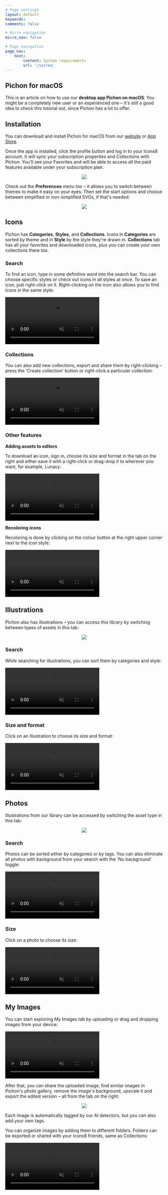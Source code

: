 ```yaml
---
# Page settings
layout: default
keywords:
comments: false

# Micro navigation
micro_nav: false

# Page navigation
page_nav:
    next:
        content: System requirements
        url: '/sysreq'
---
```

## Pichon for macOS

This is an article on how to use our **desktop app Pichon on macOS**. You might be a completely new user or an experienced one – it's still a good idea to check this tutorial out, since Pichon has a lot to offer.

## Installation

You can download and install Pichon for macOS from our [website](https://icons8.com/app/macos) or [App Store](https://apps.apple.com/us/app/pichon-by-icons8/id786188363?mt=12).

Once the app is installed, click the profile button and log in to your Icons8 account. It will sync your subscription properties and Collections with Pichon. You’ll see your Favorites and will be able to access all the paid features available under your subscription plan.

<p align="center">
  <img width="auto" height="auto" src="/public/1.1.Profile.png">
</p>

Check out the **Preferences** menu too – it allows you to switch between themes to make it easy on your eyes. Then set the start options and choose between simplified or non-simplified SVGs, if that's needed:

<p align="center">
  <img width="auto" height="auto" src="/public/1.2.Preferences.png">
</p>

## Icons

Pichon has **Categories**, **Styles**, and **Collections**. Icons in **Categories** are sorted by theme and in **Style** by the style they're drawn in. **Collections** tab has all your favorites and downloaded icons, plus you can create your own collections there too.

### Search

To find an icon, type in some definitive word into the search bar.  You can choose specific styles or check out icons in all styles at once. To save an icon, just right-click on it. Right-clicking on the icon also allows you to find icons in the same style:

<video autoplay="" muted="" loop="" playsinline="" width="auto" height="auto"><source src="/public/2.1.Save.mp4" type="video/mp4"></video>

### Collections

You can also add new collections, export and share them by right-clicking – press the 'Create collection' button or right-click a particular collection:

<video autoplay="" muted="" loop="" playsinline="" width="auto" height="auto"><source src="/public/2.3.Collections.mp4" type="video/mp4"></video>

### Other features

**Adding assets to editors**

To download an icon, sign in, choose its size and format in the tab on the right and either save it with a right-click or drag-drop it to wherever you want, for example, Lunacy:

<video autoplay="" muted="" loop="" playsinline="" width="auto" height="auto"><source src="/public/2.4.Uploading.mp4" type="video/mp4"></video>

**Recoloring icons**

Recoloring is done by clicking on the colour button at the right upper corner next to the icon style:

<video autoplay="" muted="" loop="" playsinline="" width="auto" height="auto"><source src="/public/2.6.Recoloring.mp4" type="video/mp4"></video>

## Illustrations

Pichon also has illustrations – you can access this library by switching between types of assets in this tab:

<p align="center">
  <img width="auto" height="auto" src="/public/1.3.Assets.png">
</p>

### Search

While searching for illustrations, you can sort them by categories and style:

<video autoplay="" muted="" loop="" playsinline="" width="auto" height="auto"><source src="/public/3.1.Search.mp4" type="video/mp4"></video>

### Size and format

Click on an illustration to choose its size and format:

<video autoplay="" muted="" loop="" playsinline="" width="auto" height="auto"><source src="/public/3.2.Formatting.mp4" type="video/mp4"></video>

## Photos

Illustrations from our library can be accessed by switching the asset type in this tab:

<p align="center">
  <img width="auto" height="auto" src="/public/1.3.Assets.png">
</p>

### Search

Photos can be sorted either by categories or by tags. You can also eliminate all photos with background from your search with the 'No background' toggle:

<video autoplay="" muted="" loop="" playsinline="" width="auto" height="auto"><source src="/public/4.1.Search.mp4" type="video/mp4"></video>

### Size

Click on a photo to choose its size:

<video autoplay="" muted="" loop="" playsinline="" width="auto" height="auto"><source src="/public/4.2.Formatting.mp4" type="video/mp4"></video>

## My Images

You can start exploring My Images tab by uploading or drag and dropping images from your device:

<video autoplay="" muted="" loop="" playsinline="" width="auto" height="auto"><source src="/public/5.1.Uploading.mp4" type="video/mp4"></video>

After that, you can share the uploaded image, find similar images in Pichon's photo gallery, remove the image's background, upscale it and export the edited version – all from the tab on the right:

<p align="center">
  <img width="auto" height="auto" src="/public/1.4.MyImages.png">
</p>

Each image is automatically tagged by our AI detectors, but you can also add your own tags.

You can organize images by adding them to different folders. Folders can be exported or shared with your Icons8 friends, same as Collections:

<video autoplay="" muted="" loop="" playsinline="" width="auto" height="auto"><source src="/public/5.2.Folders.mp4" type="video/mp4"></video>

